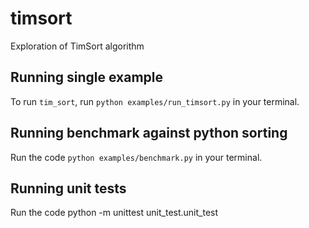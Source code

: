# timsort
Exploration of TimSort algorithm

## Running single example
To run `tim_sort`, run `python examples/run_timsort.py` in your terminal.

## Running benchmark against python sorting
Run the code `python examples/benchmark.py` in your terminal.

## Running unit tests
Run the code python -m unittest unit_test.unit_test